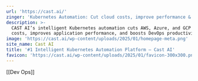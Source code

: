 ```yaml
---
url: 'https://cast.ai/'
zinger: 'Kubernetes Automation: Cut cloud costs, improve performance & enhance security'
description: >-
  CAST AI’s intelligent Kubernetes automation cuts AWS, Azure, and GCP cloud
  costs, improves application performance, and boosts DevOps productivity.
image: 'https://cast.ai/wp-content/uploads/2025/01/homepage-meta.png'
site_name: Cast AI
title: '#1 Intelligent Kubernetes Automation Platform – Cast AI'
favicon: 'https://cast.ai/wp-content/uploads/2025/01/favicon-300x300.png'
---
```

[[Dev Ops]]
